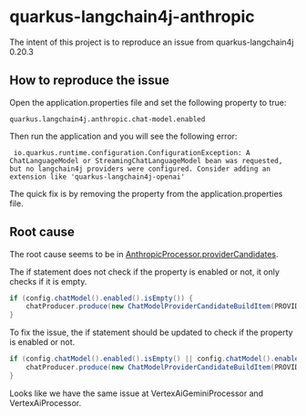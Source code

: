 # quarkus-langchain4j-anthropic

The intent of this project is to reproduce an issue from quarkus-langchain4j 0.20.3


## How to reproduce the issue

Open the application.properties file and set the following property to true:

```
quarkus.langchain4j.anthropic.chat-model.enabled
```

Then run the application and you will see the following error:

```
 io.quarkus.runtime.configuration.ConfigurationException: A ChatLanguageModel or StreamingChatLanguageModel bean was requested, but no langchain4j providers were configured. Consider adding an extension like 'quarkus-langchain4j-openai'
```

The quick fix is by removing the property from the application.properties file.

## Root cause

The root cause seems to be in [AnthropicProcessor.providerCandidates](https://github.com/quarkiverse/quarkus-langchain4j/blob/b3bd6cfaf6e53038e96356fd6123240fb9b433e0/model-providers/anthropic/deployment/src/main/java/io/quarkiverse/langchain4j/anthropic/deployment/AnthropicProcessor.java#L35).

The if statement does not check if the property is enabled or not, it only checks if it is empty.

```java
if (config.chatModel().enabled().isEmpty()) {
    chatProducer.produce(new ChatModelProviderCandidateBuildItem(PROVIDER));
}
```

To fix the issue, the if statement should be updated to check if the property is enabled or not.

```java
if (config.chatModel().enabled().isEmpty() || config.chatModel().enabled().get()) {
    chatProducer.produce(new ChatModelProviderCandidateBuildItem(PROVIDER));
}
```

Looks like we have the same issue at VertexAiGeminiProcessor and VertexAiProcessor.


